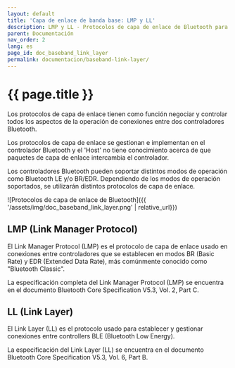 ```yaml
---
layout: default
title: 'Capa de enlace de banda base: LMP y LL'
description: LMP y LL - Protocolos de capa de enlace de Bluetooth para establecer y gestionar conexiones entre controladores
parent: Documentación
nav_order: 2
lang: es
page_id: doc_baseband_link_layer
permalink: documentacion/baseband-link-layer/
---
```


# {{ page.title }}

Los protocolos de capa de enlace tienen como función negociar y controlar todos los aspectos de la operación de conexiones entre dos controladores Bluetooth.

Los protocolos de capa de enlace se gestionan e implementan en el controlador Bluetooth y el 'Host' no tiene conocimiento acerca de que paquetes de capa de enlace intercambia el controlador.

Los controladores Bluetooth pueden soportar distintos modos de operación como Bluetooth LE y/o BR/EDR. Dependiendo de los modos de operación soportados, se utilizarán distintos protocolos de capa de enlace.

![Protocolos de capa de enlace de Bluetooth]({{ '/assets/img/doc_baseband_link_layer.png' | relative_url}})


## LMP (Link Manager Protocol)

El Link Manager Protocol (LMP) es el protocolo de capa de enlace usado en conexiones entre controladores que se establecen en modos BR (Basic Rate) y EDR (Extended Data Rate), más comúnmente conocido como "Bluetooth Classic".

La especificación completa del Link Manager Protocol (LMP) se encuentra en el documento Bluetooth Core Specification V5.3, Vol. 2, Part C.


## LL (Link Layer)

El Link Layer (LL) es el protocolo usado para establecer y gestionar conexiones entre controllers BLE (Bluetooth Low Energy).

La especificación del Link Layer (LL) se encuentra en el documento Bluetooth Core Specification V5.3, Vol. 6, Part B.
